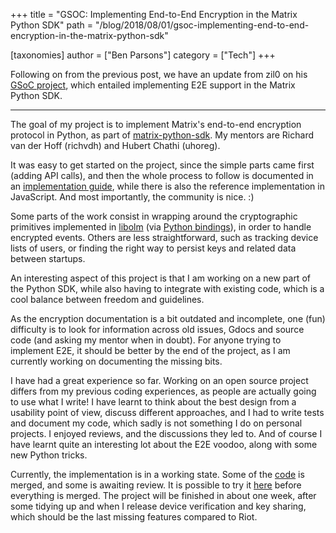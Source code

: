 +++
title = "GSOC: Implementing End-to-End Encryption in the Matrix Python SDK"
path = "/blog/2018/08/01/gsoc-implementing-end-to-end-encryption-in-the-matrix-python-sdk"

[taxonomies]
author = ["Ben Parsons"]
category = ["Tech"]
+++

Following on from the previous post, we have an update from zil0 on his <a href="https://summerofcode.withgoogle.com/organizations/6091058287476736/#5468043765874688">GSoC project</a>, which entailed implementing E2E support in the Matrix Python SDK.

<hr />

The goal of my project is to implement Matrix's end-to-end encryption protocol in Python, as part of <a href="https://github.com/matrix-org/matrix-python-sdk">matrix-python-sdk</a>. My mentors are Richard van der Hoff (richvdh) and Hubert Chathi (uhoreg).

It was easy to get started on the project, since the simple parts came first (adding API calls), and then the whole process to follow is documented in an <a href="/docs/guides/e2e_implementation.html">implementation guide</a>, while there is also the reference implementation in JavaScript. And most importantly, the community is nice. :)

Some parts of the work consist in wrapping around the cryptographic primitives implemented in <a href="https://git.matrix.org/git/olm/">libolm</a> (via <a href="https://github.com/poljar/python-olm">Python bindings</a>), in order to handle encrypted events. Others are less straightforward, such as tracking device lists of users, or finding the right way to persist keys and related data between startups.

An interesting aspect of this project is that I am working on a new part of the Python SDK, while also having to integrate with existing code, which is a cool balance between freedom and guidelines.

As the encryption documentation is a bit outdated and incomplete, one (fun) difficulty is to look for information across old issues, Gdocs and source code (and asking my mentor when in doubt). For anyone trying to implement E2E, it should be better by the end of the project, as I am currently working on documenting the missing bits.

I have had a great experience so far. Working on an open source project differs from my previous coding experiences, as people are actually going to use what I write! I have learnt to think about the best design from a usability point of view, discuss different approaches, and I had to write tests and document my code, which sadly is not something I do on personal projects. I enjoyed reviews, and the discussions they led to. And of course I have learnt quite an interesting lot about the E2E voodoo, along with some new Python tricks.

Currently, the implementation is in a working state. Some of the <a href="https://github.com/matrix-org/matrix-python-sdk/pulls?utf8=%E2%9C%93&q=is%3Apr+author%3AZil0">code</a> is merged, and some is awaiting review. It is possible to try it <a href="https://github.com/matrix-org/matrix-python-sdk/issues/100#issuecomment-402508438">here</a> before everything is merged.
The project will be finished in about one week, after some tidying up and when I release device verification and key sharing, which should be the last missing features compared to Riot.
